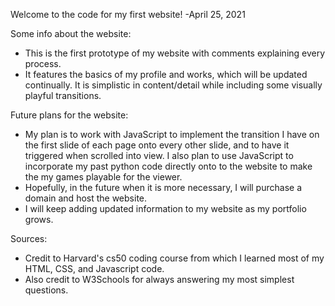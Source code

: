 Welcome to the code for my first website! -April 25, 2021

Some info about the website:
- This is the first prototype of my website with comments explaining every process.
- It features the basics of my profile and works, which will be updated continually. It is simplistic in content/detail while including some visually playful transitions.

Future plans for the website:
- My plan is to work with JavaScript to implement the transition I have on the first slide of each page onto every other slide, and to have it triggered when scrolled into view. I also plan to use JavaScript to incorporate my past python code directly onto to the website to make the my games playable for the viewer.
- Hopefully, in the future when it is more necessary, I will purchase a domain and host the website.
- I will keep adding updated information to my website as my portfolio grows.

Sources:
- Credit to Harvard's cs50 coding course from which I learned most of my HTML, CSS, and Javascript code.
- Also credit to W3Schools for always answering my most simplest questions.
